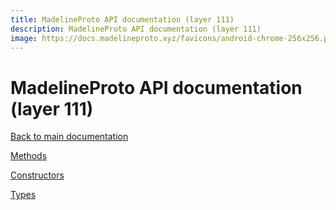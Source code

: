 ```yaml
---
title: MadelineProto API documentation (layer 111)
description: MadelineProto API documentation (layer 111)
image: https://docs.madelineproto.xyz/favicons/android-chrome-256x256.png
---
```

# MadelineProto API documentation (layer 111)  

[Back to main documentation](..)  


[Methods](methods/)

[Constructors](constructors/)

[Types](types/)